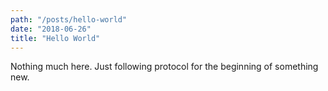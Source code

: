```yaml
---
path: "/posts/hello-world"
date: "2018-06-26"
title: "Hello World"
---
```

Nothing much here. Just following protocol for the beginning of something new.